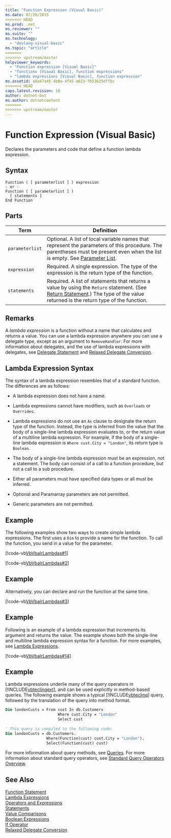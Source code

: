 ```yaml
---
title: "Function Expression (Visual Basic)"
ms.date: 07/20/2015
<<<<<<< HEAD
ms.prod: .net
ms.reviewer: ""
ms.suite: ""
ms.technology: 
  - "devlang-visual-basic"
ms.topic: "article"
=======
>>>>>>> upstream/master
helpviewer_keywords: 
  - "Function expression [Visual Basic]"
  - "functions [Visual Basic], function expressions"
  - "lambda expressions [Visual Basic], function expression"
ms.assetid: e8a47a45-4b8a-4f45-a623-7653625dffbc
<<<<<<< HEAD
caps.latest.revision: 18
author: dotnet-bot
ms.author: dotnetcontent
=======
>>>>>>> upstream/master
---
```

# Function Expression (Visual Basic)
Declares the parameters and code that define a function lambda expression.  
  
## Syntax  
  
```  
Function ( [ parameterlist ] ) expression  
- or -  
Function ( [ parameterlist ] )  
  [ statements ]  
End Function  
```  
  
## Parts  
  
|Term|Definition|  
|---|---|  
|`parameterlist`|Optional. A list of local variable names that represent the parameters of this procedure. The parentheses must be present even when the list is empty. See [Parameter List](../../../visual-basic/language-reference/statements/parameter-list.md).|  
|`expression`|Required. A single expression. The type of the expression is the return type of the function.|  
|`statements`|Required. A list of statements that returns a value by using the `Return` statement. (See [Return Statement](../../../visual-basic/language-reference/statements/return-statement.md).) The type of the value returned is the return type of the function.|  
  
## Remarks  
 A *lambda expression* is a function without a name that calculates and returns a value. You can use a lambda expression anywhere you can use a delegate type, except as an argument to `RemoveHandler`. For more information about delegates, and the use of lambda expressions with delegates, see [Delegate Statement](../../../visual-basic/language-reference/statements/delegate-statement.md) and [Relaxed Delegate Conversion](../../../visual-basic/programming-guide/language-features/delegates/relaxed-delegate-conversion.md).  
  
## Lambda Expression Syntax  
 The syntax of a lambda expression resembles that of a standard function. The differences are as follows:  
  
-   A lambda expression does not have a name.  
  
-   Lambda expressions cannot have modifiers, such as `Overloads` or `Overrides`.  
  
-   Lambda expressions do not use an `As` clause to designate the return type of the function. Instead, the type is inferred from the value that the body of a single-line lambda expression evaluates to, or the return value of a multiline lambda expression. For example, if the body of a single-line lambda expression is `Where cust.City = "London"`, its return type is `Boolean`.  
  
-   The body of a single-line lambda expression must be an expression, not a statement. The body can consist of a call to a function procedure, but not a call to a sub procedure.  
  
-   Either all parameters must have specified data types or all must be inferred.  
  
-   Optional and Paramarray parameters are not permitted.  
  
-   Generic parameters are not permitted.  
  
## Example  
 The following examples show two ways to create simple lambda expressions. The first uses a `Dim` to provide a name for the function. To call the function, you send in a value for the parameter.  
  
 [!code-vb[VbVbalrLambdas#1](../../../visual-basic/language-reference/operators/codesnippet/VisualBasic/function-expression_1.vb)]  
  
 [!code-vb[VbVbalrLambdas#2](../../../visual-basic/language-reference/operators/codesnippet/VisualBasic/function-expression_2.vb)]  
  
## Example  
 Alternatively, you can declare and run the function at the same time.  
  
 [!code-vb[VbVbalrLambdas#3](../../../visual-basic/language-reference/operators/codesnippet/VisualBasic/function-expression_3.vb)]  
  
## Example  
 Following is an example of a lambda expression that increments its argument and returns the value. The example shows both the single-line and multiline lambda expression syntax for a function. For more examples, see [Lambda Expressions](../../../visual-basic/programming-guide/language-features/procedures/lambda-expressions.md).  
  
 [!code-vb[VbVbalrLambdas#14](../../../visual-basic/language-reference/operators/codesnippet/VisualBasic/function-expression_4.vb)]  
  
## Example  
 Lambda expressions underlie many of the query operators in [!INCLUDE[vbteclinqext](~/includes/vbteclinqext-md.md)], and can be used explicitly in method-based queries. The following example shows a typical [!INCLUDE[vbteclinq](~/includes/vbteclinq-md.md)] query, followed by the translation of the query into method format.  
  
```vb  
Dim londonCusts = From cust In db.Customers  
                       Where cust.City = "London"  
                       Select cust  
  
' This query is compiled to the following code:  
Dim londonCusts = db.Customers.  
                  Where(Function(cust) cust.City = "London").  
                  Select(Function(cust) cust)  
```  
  
 For more information about query methods, see [Queries](../../../visual-basic/language-reference/queries/queries.md). For more information about standard query operators, see [Standard Query Operators Overview](../../programming-guide/concepts/linq/standard-query-operators-overview.md).  
  
## See Also  
 [Function Statement](../../../visual-basic/language-reference/statements/function-statement.md)  
 [Lambda Expressions](../../../visual-basic/programming-guide/language-features/procedures/lambda-expressions.md)  
 [Operators and Expressions](../../../visual-basic/programming-guide/language-features/operators-and-expressions/index.md)  
 [Statements](../../../visual-basic/programming-guide/language-features/statements.md)  
 [Value Comparisons](../../../visual-basic/programming-guide/language-features/operators-and-expressions/value-comparisons.md)  
 [Boolean Expressions](../../../visual-basic/programming-guide/language-features/operators-and-expressions/boolean-expressions.md)  
 [If Operator](../../../visual-basic/language-reference/operators/if-operator.md)  
 [Relaxed Delegate Conversion](../../../visual-basic/programming-guide/language-features/delegates/relaxed-delegate-conversion.md)
